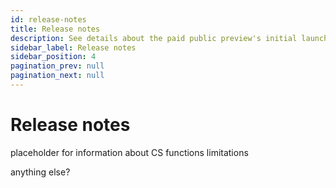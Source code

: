 ```yaml
---
id: release-notes
title: Release notes
description: See details about the paid public preview's initial launch.
sidebar_label: Release notes
sidebar_position: 4
pagination_prev: null
pagination_next: null
---
```


# Release notes

placeholder for information about CS functions limitations

anything else?

